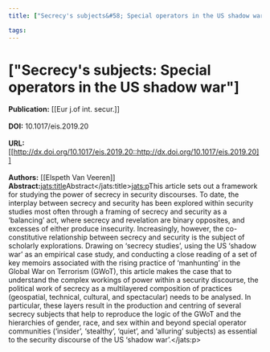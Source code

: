 ```yaml
---
title: ["Secrecy's subjects&#58; Special operators in the US shadow war"]

tags: 
---
```


# ["Secrecy's subjects: Special operators in the US shadow war"]

**Publication:** [[Eur j.of int. secur.]]<br><br>**DOI:** 10.1017/eis.2019.20                                              
<br>**URL:**[[http://dx.doi.org/10.1017/eis.2019.20::http://dx.doi.org/10.1017/eis.2019.20]]<br><br>**Authors:** [[Elspeth Van Veeren]] <br>**Abstract:**<jats:title>Abstract</jats:title><jats:p>This article sets out a framework for studying the power of secrecy in security discourses. To date, the interplay between secrecy and security has been explored within security studies most often through a framing of secrecy and security as a ‘balancing’ act, where secrecy and revelation are binary opposites, and excesses of either produce insecurity. Increasingly, however, the co-constitutive relationship between secrecy and security is the subject of scholarly explorations. Drawing on ‘secrecy studies’, using the US ‘shadow war’ as an empirical case study, and conducting a close reading of a set of key memoirs associated with the rising practice of ‘manhunting’ in the Global War on Terrorism (GWoT), this article makes the case that to understand the complex workings of power within a security discourse, the political work of secrecy as a multilayered composition of practices (geospatial, technical, cultural, and spectacular) needs to be analysed. In particular, these layers result in the production and centring of several secrecy subjects that help to reproduce the logic of the GWoT and the hierarchies of gender, race, and sex within and beyond special operator communities (‘insider’, ‘stealthy’, ‘quiet’, and ‘alluring’ subjects) as essential to the security discourse of the US ‘shadow war’.</jats:p>

